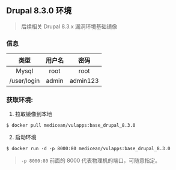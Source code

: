 ## Drupal 8.3.0 环境

> 后续相关 Drupal 8.3.x 漏洞环境基础镜像

### 信息

类型 | 用户名 | 密码
:-:|:-:|:-:
Mysql | root | root
/user/login | admin | admin123


### 获取环境:

1. 拉取镜像到本地

 ```
$ docker pull medicean/vulapps:base_drupal_8.3.0
 ```

2. 启动环境

 ```
$ docker run -d -p 8000:80 medicean/vulapps:base_drupal_8.3.0
 ```
 > `-p 8000:80` 前面的 8000 代表物理机的端口，可随意指定。 
